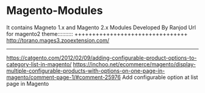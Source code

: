 # Magento-Modules
It contains Magneto 1.x and Magento 2.x Modules Developed By Ranjod
Url for magento2  theme::::::::::
++++++++++++++++++++++++++++++++
http://torano.mages3.zooextension.com/

**************************************
https://catgento.com/2012/02/09/adding-configurable-product-options-to-category-list-in-magento/
https://inchoo.net/ecommerce/magento/display-multiple-configurable-products-with-options-on-one-page-in-magento/comment-page-1/#comment-25976
Add configurable option at list page in Magento


